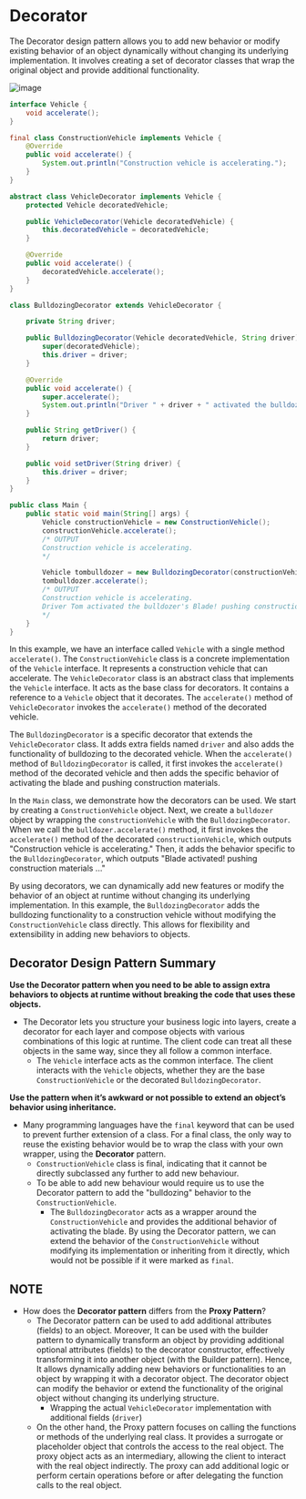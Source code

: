 # Decorator
The Decorator design pattern allows you to add new behavior or modify existing behavior of an object dynamically without changing its underlying implementation. It involves creating a set of decorator classes that wrap the original object and provide additional functionality.

![image](https://github.com/boushphong/Design-Patterns/assets/59940078/0ca168cf-3761-45ea-869b-536d3ae0cffb)

```java
interface Vehicle {
    void accelerate();
}

final class ConstructionVehicle implements Vehicle {
    @Override
    public void accelerate() {
        System.out.println("Construction vehicle is accelerating.");
    }
}

abstract class VehicleDecorator implements Vehicle {
    protected Vehicle decoratedVehicle;

    public VehicleDecorator(Vehicle decoratedVehicle) {
        this.decoratedVehicle = decoratedVehicle;
    }

    @Override
    public void accelerate() {
        decoratedVehicle.accelerate();
    }
}

class BulldozingDecorator extends VehicleDecorator {

    private String driver;

    public BulldozingDecorator(Vehicle decoratedVehicle, String driver) {
        super(decoratedVehicle);
        this.driver = driver;
    }

    @Override
    public void accelerate() {
        super.accelerate();
        System.out.println("Driver " + driver + " activated the bulldozer's Blade! pushing construction materials ...");
    }

    public String getDriver() {
        return driver;
    }

    public void setDriver(String driver) {
        this.driver = driver;
    }
}

public class Main {
    public static void main(String[] args) {
        Vehicle constructionVehicle = new ConstructionVehicle();
        constructionVehicle.accelerate();
        /* OUTPUT
        Construction vehicle is accelerating.
        */

        Vehicle tombulldozer = new BulldozingDecorator(constructionVehicle, "Tom");
        tombulldozer.accelerate();
        /* OUTPUT
        Construction vehicle is accelerating.
        Driver Tom activated the bulldozer's Blade! pushing construction materials ...
        */
    }
}
```

In this example, we have an interface called `Vehicle` with a single method `accelerate()`. The `ConstructionVehicle` class is a concrete implementation of the `Vehicle` interface. It represents a construction vehicle that can accelerate. The `VehicleDecorator` class is an abstract class that implements the `Vehicle` interface. It acts as the base class for decorators. It contains a reference to a `Vehicle` object that it decorates. The `accelerate()` method of `VehicleDecorator` invokes the `accelerate()` method of the decorated vehicle.

The `BulldozingDecorator` is a specific decorator that extends the `VehicleDecorator` class. It adds extra fields named `driver` and also adds the functionality of bulldozing to the decorated vehicle. When the `accelerate()` method of `BulldozingDecorator` is called, it first invokes the `accelerate()` method of the decorated vehicle and then adds the specific behavior of activating the blade and pushing construction materials.

In the `Main` class, we demonstrate how the decorators can be used. We start by creating a `ConstructionVehicle` object. Next, we create a `bulldozer` object by wrapping the `constructionVehicle` with the `BulldozingDecorator`. When we call the `bulldozer.accelerate()` method, it first invokes the `accelerate()` method of the decorated `constructionVehicle`, which outputs "Construction vehicle is accelerating." Then, it adds the behavior specific to the `BulldozingDecorator`, which outputs "Blade activated! pushing construction materials ..."

By using decorators, we can dynamically add new features or modify the behavior of an object at runtime without changing its underlying implementation. In this example, the `BulldozingDecorator` adds the bulldozing functionality to a construction vehicle without modifying the `ConstructionVehicle` class directly. This allows for flexibility and extensibility in adding new behaviors to objects.

## Decorator Design Pattern Summary
**Use the Decorator pattern when you need to be able to assign extra behaviors to objects at runtime without breaking the code that uses these objects.**

- The Decorator lets you structure your business logic into layers, create a decorator for each layer and compose objects with various combinations of this logic at runtime. The client code can treat all these objects in the same way, since they all follow a common interface.
    - The `Vehicle` interface acts as the common interface. The client interacts with the `Vehicle` objects, whether they are the base `ConstructionVehicle` or the decorated `BulldozingDecorator`.

**Use the pattern when it’s awkward or not possible to extend an object’s behavior using inheritance.**
- Many programming languages have the `final` keyword that can be used to prevent further extension of a class. For a final class, the only way to reuse the existing behavior would be to wrap the class with your own wrapper, using the **Decorator** pattern.
    - `ConstructionVehicle` class is final, indicating that it cannot be directly subclassed any further to add new behaviour. 
    - To be able to add new behaviour would require us to use the Decorator pattern to add the "bulldozing" behavior to the `ConstructionVehicle`.
        - The `BulldozingDecorator` acts as a wrapper around the `ConstructionVehicle` and provides the additional behavior of activating the blade. By using the Decorator pattern, we can extend the behavior of the `ConstructionVehicle` without modifying its implementation or inheriting from it directly, which would not be possible if it were marked as `final`.

## NOTE
- How does the **Decorator pattern** differs from the **Proxy Pattern**?
    - The Decorator pattern can be used to add additional attributes (fields) to an object. Moreover, It can be used with the builder pattern to dynamically transform an object by providing additional optional attributes (fields) to the decorator constructor, effectively transforming it into another object (with the Builder pattern). Hence, It allows dynamically adding new behaviors or functionalities to an object by wrapping it with a decorator object. The decorator object can modify the behavior or extend the functionality of the original object without changing its underlying structure.
        - Wrapping the actual `VehicleDecorator` implementation with additional fields (`driver`)
    - On the other hand, the Proxy pattern focuses on calling the functions or methods of the underlying real class. It provides a surrogate or placeholder object that controls the access to the real object. The proxy object acts as an intermediary, allowing the client to interact with the real object indirectly. The proxy can add additional logic or perform certain operations before or after delegating the function calls to the real object.
